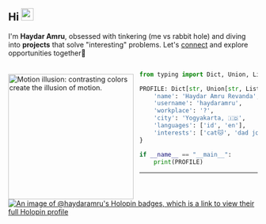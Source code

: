 <!---
haydaramru/haydaramru is a ✨ special ✨ repository because its `README.md` (this file) appears on your GitHub profile.
You can click the Preview link to take a look at your changes.

- 👋 Hi, I’m @haydaramru
- 👀 I’m interested in ...
- 🌱 I’m currently learning ...
- 💞️ I’m looking to collaborate on ...
- 📫 How to reach me ...
--->

## Hi <img src="https://media.giphy.com/media/hvRJCLFzcasrR4ia7z/giphy.gif" width="25px"></a>

I'm **Haydar Amru**, obsessed with tinkering (me vs rabbit hole) and diving into **projects** that solve "interesting" problems. Let's [connect](https://www.linkedin.com/in/haydaramru/) and explore opportunities together🤝

<a href="https://en.wikipedia.org/wiki/Optical_illusion">   
<img 
  src="https://raw.github.com/haydaramru/haydaramru/master/optical-illusion.jpg" 
  alt="Motion illusion: contrasting colors create the illusion of motion."
  style="margin-top:20px;margin-right:12px"
  align="left" 
  height="253px"
/>
</a>

```python

from typing import Dict, Union, List

PROFILE: Dict[str, Union[str, List[str]]] = {
    'name': 'Haydar Amru Revanda',
    'username': 'haydaramru',
    'workplace': '?',
    'city': 'Yogyakarta, 🇮🇩',
    'languages': ['id', 'en'],
    'interests': ['cat🐱', 'dad jokes', 'philosophy']
}

if __name__ == "__main__":
    print(PROFILE)

```

---
[![An image of @haydaramru's Holopin badges, which is a link to view their full Holopin profile](https://holopin.me/haydaramru)](https://holopin.io/@haydaramru)
